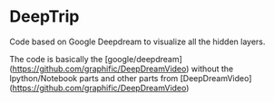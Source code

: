 # DeepTrip

Code based on Google Deepdream to visualize all the hidden layers.

The code is basically the [google/deepdream]
(https://github.com/graphific/DeepDreamVideo) without the Ipython/Notebook
parts and other parts from [DeepDreamVideo]
(https://github.com/graphific/DeepDreamVideo)
